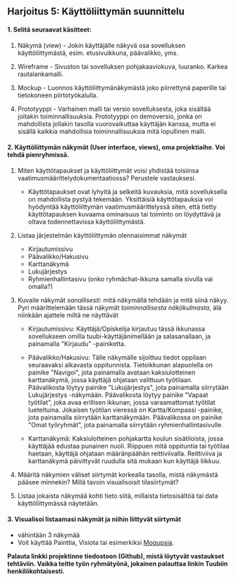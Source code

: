 ## Harjoitus 5: Käyttöliittymän suunnittelu

#### 1. Selitä seuraavat käsitteet:

  1. Näkymä (view)
    - Jokin käyttäjälle näkyvä osa sovelluksen käyttöliittymästä, esim. etusivuikkuna, päävalikko, yms.
  
  2. Wireframe
	- Sivuston tai sovelluksen pohjakaaviokuva, luuranko. Karkea rautalankamalli.
  3. Mockup
	- Luonnos käyttöliittymänäkymästä joko piirrettynä paperille tai tietokoneen piirtotyökalulla.
  4. Prototyyppi
	- Varhainen malli tai versio sovelluksesta, joka sisältää joitakin toiminnallisuuksia.
	  Prototyyppi on demoversio, jonka on mahdollista jollakin tasolla vuorovaikuttaa käyttäjän kanssa,
	  mutta ei sisällä kaikkia mahdollisia toiminnallisuuksia mitä lopullinen malli. 

#### 2. Käyttöliittymän näkymät (User interface, views), oma projektiaihe. Voi tehdä pienryhmissä. 

1. Miten käyttötapaukset ja käyttöliittymät voisi yhdistää toisiinsa vaatimusmäärittelydokumentaatiossa? Perustele
vastauksesi.
	- Käyttötapaukset ovat lyhyitä ja selkeitä kuvauksia, mitä sovelluksella on mahdollista pystyä tekemään. 
      Yksittäisiä käyttötapauksia voi hyödyntää käyttöliittymän vaatimusmäärittelyssä siten, että tietty 
	  käyttötapauksen kuvaama ominaisuus tai toiminto on löydyttävä ja oltava todennettavissa käyttöliittymästä.	

2. Listaa järjestelmän käyttöliittymän olennaisimmat näkymät
	- Kirjautumissivu
	- Päävalikko/Hakusivu
	- Karttanäkymä
	- Lukujärjestys
	- Ryhmienhallintasivu (onko ryhmächat-ikkuna samalla sivulla vai omalla?)


3. Kuvaile näkymät *sanallisesti*: mitä näkymällä tehdään ja mitä siinä näkyy. Pyri määrittelemään tässä näkymät
*toiminnallisesta näkökulmasta*, älä niinkään ajattele miltä ne näyttävät
	- Kirjautumissivu: Käyttäjä/Opiskelija kirjautuu tässä ikkunassa sovellukseen omilla tuubi-käyttäjänimellään 
	ja salasanallaan, ja painamalla "Kirjaudu" -painiketta. 
	
	- Päävalikko/Hakusivu: Tälle näkymälle sijoittuu tiedot oppilaan seuraavaksi alkavasta oppitunnista. Tietoikkunan
	  alapuolella on painike "Navigoi", jota painamalla avataan kaksiulotteinen karttanäkymä, jossa käyttäjä ohjataan 
	  valittuun työtilaan. Päävalikosta löytyy painike "Lukujärjestys", jota painamalla siirrytään Lukujärjestys -näkymään. 
	  Päävalikosta löytyy painike "Vapaat työtilat", joka avaa erillisen ikkunan, jossa varaamattomat työtilat lueteltuina.
	  Jokaisen työtilan vieressä on Kartta/Kompassi -painike, jota painamalla siirrytään karttanäkymään. Päävalikossa
	  on painike "Omat työryhmät", jota painamalla siirrytään ryhmienhallintasivulle.
	  
	- Karttanäkymä: Kaksiulotteinen pohjakartta koulun sisätiloista, jossa käyttäjää edustaa punainen nuoli.
	Riippuen mitä oppituntia tai työtilaa haetaan, käyttäjä ohjataan määränpäähän reittiviivalla. Reittiviiva 
	ja karttanäkymä päivittyvät ruudulla sitä mukaan kun käyttäjä liikkuu.

4. Määritä näkymien väliset siirtymät korkealla tasolla, mistä näkymästä pääsee minnekin? Millä tavoin visualisoisit tilasiirtymät?
5. Listaa jokaista näkymää kohti tieto siitä, millaista tietosisältöä tai data käyttöliittymässä näytetään.

#### 3. Visualisoi listaamasi näkymät ja niihin liittyvät siirtymät

- vähintään 3 näkymää
- Voit käyttää Painttia, Visiota tai esimerkiksi [Moqupsia](https://moqups.com/). 

**Palauta linkki projektinne tiedostoon (Github), mistä löytyvät vastaukset tehtäviin. Vaikka teitte työn ryhmätyönä, jokainen palauttaa linkin Tuubiin henkilökohtaisesti.**